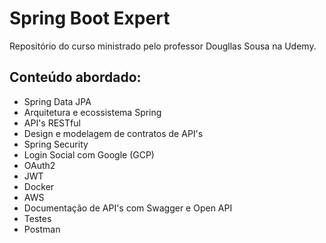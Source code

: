# Spring Boot Expert

Repositório do curso ministrado pelo professor Dougllas Sousa na Udemy.

## Conteúdo abordado:
* Spring Data JPA
* Arquitetura e ecossistema Spring
* API's RESTful
* Design e modelagem de contratos de API's
* Spring Security
* Login Social com Google (GCP)
* OAuth2
* JWT
* Docker
* AWS
* Documentação de API's com Swagger e Open API
* Testes
* Postman